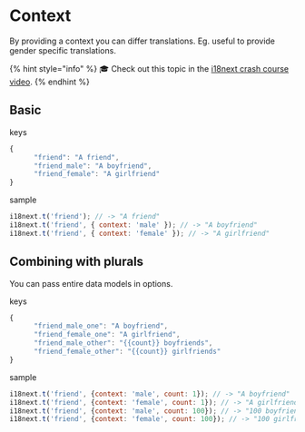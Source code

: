 # Context

By providing a context you can differ translations. Eg. useful to provide gender specific translations.

{% hint style="info" %}
🎓 Check out this topic in the [i18next crash course video](https://youtu.be/SA\_9i4TtxLQ?t=653).
{% endhint %}

## Basic

keys

```javascript
{
      "friend": "A friend",
      "friend_male": "A boyfriend",
      "friend_female": "A girlfriend"
}
```

sample

```javascript
i18next.t('friend'); // -> "A friend"
i18next.t('friend', { context: 'male' }); // -> "A boyfriend"
i18next.t('friend', { context: 'female' }); // -> "A girlfriend"
```

## Combining with plurals

You can pass entire data models in options.

keys

```javascript
{
      "friend_male_one": "A boyfriend",
      "friend_female_one": "A girlfriend",
      "friend_male_other": "{{count}} boyfriends",
      "friend_female_other": "{{count}} girlfriends"
}
```

sample

```javascript
i18next.t('friend', {context: 'male', count: 1}); // -> "A boyfriend"
i18next.t('friend', {context: 'female', count: 1}); // -> "A girlfriend"
i18next.t('friend', {context: 'male', count: 100}); // -> "100 boyfriends"
i18next.t('friend', {context: 'female', count: 100}); // -> "100 girlfriends"
```
